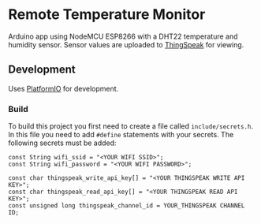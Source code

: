 # Remote Temperature Monitor

Arduino app using NodeMCU ESP8266 with a DHT22 temperature and humidity sensor.
Sensor values are uploaded to [ThingSpeak](https://thingspeak.com/) for viewing.

## Development

Uses [PlatformIO](https://marketplace.visualstudio.com/items?itemName=platformio.platformio-ide) for development.

### Build

To build this project you first need to create a file called `include/secrets.h`. In this file you need to add `#define` statements with your secrets.
The following secrets must be added:

```
const String wifi_ssid = "<YOUR WIFI SSID>";
const String wifi_password = "<YOUR WIFI PASSWORD>";

const char thingspeak_write_api_key[] = "<YOUR THINGSPEAK WRITE API KEY>";
const char thingspeak_read_api_key[] = "<YOUR THINGSPEAK READ API KEY>";
const unsigned long thingspeak_channel_id = YOUR_THINGSPEAK CHANNEL ID;
```
